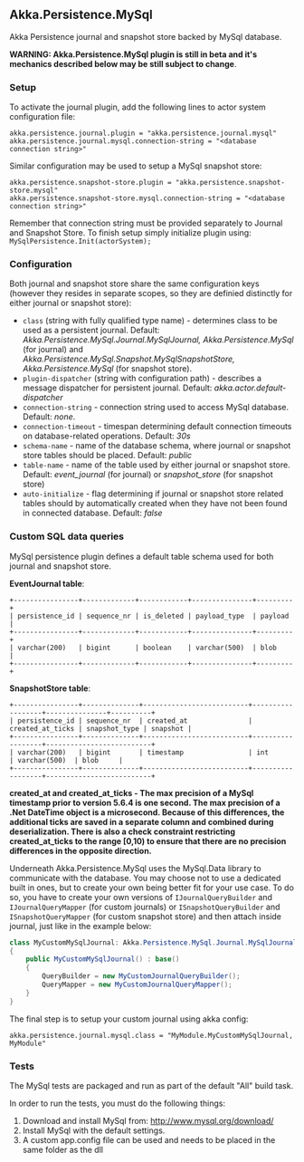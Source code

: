 ## Akka.Persistence.MySql

Akka Persistence journal and snapshot store backed by MySql database.

**WARNING: Akka.Persistence.MySql plugin is still in beta and it's mechanics described below may be still subject to change**.

### Setup

To activate the journal plugin, add the following lines to actor system configuration file:

```
akka.persistence.journal.plugin = "akka.persistence.journal.mysql"
akka.persistence.journal.mysql.connection-string = "<database connection string>"
```

Similar configuration may be used to setup a MySql snapshot store:

```
akka.persistence.snapshot-store.plugin = "akka.persistence.snapshot-store.mysql"
akka.persistence.snapshot-store.mysql.connection-string = "<database connection string>"
```

Remember that connection string must be provided separately to Journal and Snapshot Store. To finish setup simply initialize plugin using: `MySqlPersistence.Init(actorSystem);`

### Configuration

Both journal and snapshot store share the same configuration keys (however they resides in separate scopes, so they are definied distinctly for either journal or snapshot store):

- `class` (string with fully qualified type name) - determines class to be used as a persistent journal. Default: *Akka.Persistence.MySql.Journal.MySqlJournal, Akka.Persistence.MySql* (for journal) and *Akka.Persistence.MySql.Snapshot.MySqlSnapshotStore, Akka.Persistence.MySql* (for snapshot store).
- `plugin-dispatcher` (string with configuration path) - describes a message dispatcher for persistent journal. Default: *akka.actor.default-dispatcher*
- `connection-string` - connection string used to access MySql database. Default: *none*.
- `connection-timeout` - timespan determining default connection timeouts on database-related operations. Default: *30s*
- `schema-name` - name of the database schema, where journal or snapshot store tables should be placed. Default: *public*
- `table-name` - name of the table used by either journal or snapshot store. Default: *event_journal* (for journal) or *snapshot_store* (for snapshot store)
- `auto-initialize` - flag determining if journal or snapshot store related tables should by automatically created when they have not been found in connected database. Default: *false*

### Custom SQL data queries

MySql persistence plugin defines a default table schema used for both journal and snapshot store.

**EventJournal table**:

    +----------------+-------------+------------+---------------+---------+
    | persistence_id | sequence_nr | is_deleted | payload_type  | payload |
    +----------------+-------------+------------+---------------+---------+
    | varchar(200)   | bigint      | boolean    | varchar(500)  | blob    |
    +----------------+-------------+------------+---------------+---------+
 
**SnapshotStore table**:
 
    +----------------+--------------+--------------------------+------------------+---------------+----------+
    | persistence_id | sequence_nr  | created_at               | created_at_ticks | snapshot_type | snapshot |
    +----------------+--------------+--------------------------+------------------+--------------------------+
    | varchar(200)   | bigint       | timestamp                | int              | varchar(500)  | blob     |
    +----------------+--------------+--------------------------+------------------+--------------------------+

**created_at and created_at_ticks - The max precision of a MySql timestamp prior to version 5.6.4 is one second. The max precision of a .Net DateTime object is a microsecond. Because of this differences, the additional ticks are saved in a separate column and combined during deserialization. There is also a check constraint restricting created_at_ticks to the range [0,10) to ensure that there are no precision differences in the opposite direction.**

Underneath Akka.Persistence.MySql uses the MySql.Data library to communicate with the database. You may choose not to use a dedicated built in ones, but to create your own being better fit for your use case. To do so, you have to create your own versions of `IJournalQueryBuilder` and `IJournalQueryMapper` (for custom journals) or `ISnapshotQueryBuilder` and `ISnapshotQueryMapper` (for custom snapshot store) and then attach inside journal, just like in the example below:

```csharp
class MyCustomMySqlJournal: Akka.Persistence.MySql.Journal.MySqlJournal 
{
    public MyCustomMySqlJournal() : base() 
    {
        QueryBuilder = new MyCustomJournalQueryBuilder();
        QueryMapper = new MyCustomJournalQueryMapper();
    }
}
```

The final step is to setup your custom journal using akka config:

```
akka.persistence.journal.mysql.class = "MyModule.MyCustomMySqlJournal, MyModule"
```

### Tests

The MySql tests are packaged and run as part of the default "All" build task.

In order to run the tests, you must do the following things:

1. Download and install MySql from: http://www.mysql.org/download/
2. Install MySql with the default settings.
3. A custom app.config file can be used and needs to be placed in the same folder as the dll